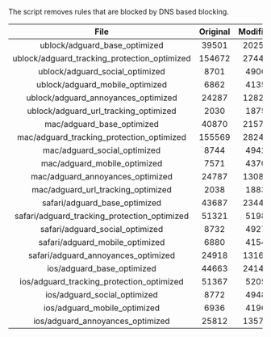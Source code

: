 The script removes rules that are blocked by DNS based blocking.


| File | Original | Modified |
|:----:|:-----:|:-----:|
| ublock/adguard_base_optimized | 39501 | 20252 |
| ublock/adguard_tracking_protection_optimized | 154672 | 27441 |
| ublock/adguard_social_optimized | 8701 | 4906 |
| ublock/adguard_mobile_optimized | 6862 | 4135 |
| ublock/adguard_annoyances_optimized | 24287 | 12828 |
| ublock/adguard_url_tracking_optimized | 2030 | 1875 |
| mac/adguard_base_optimized | 40870 | 21577 |
| mac/adguard_tracking_protection_optimized | 155569 | 28248 |
| mac/adguard_social_optimized | 8744 | 4942 |
| mac/adguard_mobile_optimized | 7571 | 4370 |
| mac/adguard_annoyances_optimized | 24787 | 13084 |
| mac/adguard_url_tracking_optimized | 2038 | 1883 |
| safari/adguard_base_optimized | 43687 | 23444 |
| safari/adguard_tracking_protection_optimized | 51321 | 5198 |
| safari/adguard_social_optimized | 8732 | 4927 |
| safari/adguard_mobile_optimized | 6880 | 4154 |
| safari/adguard_annoyances_optimized | 24918 | 13163 |
| ios/adguard_base_optimized | 44663 | 24142 |
| ios/adguard_tracking_protection_optimized | 51367 | 5205 |
| ios/adguard_social_optimized | 8772 | 4948 |
| ios/adguard_mobile_optimized | 6936 | 4196 |
| ios/adguard_annoyances_optimized | 25812 | 13572 |